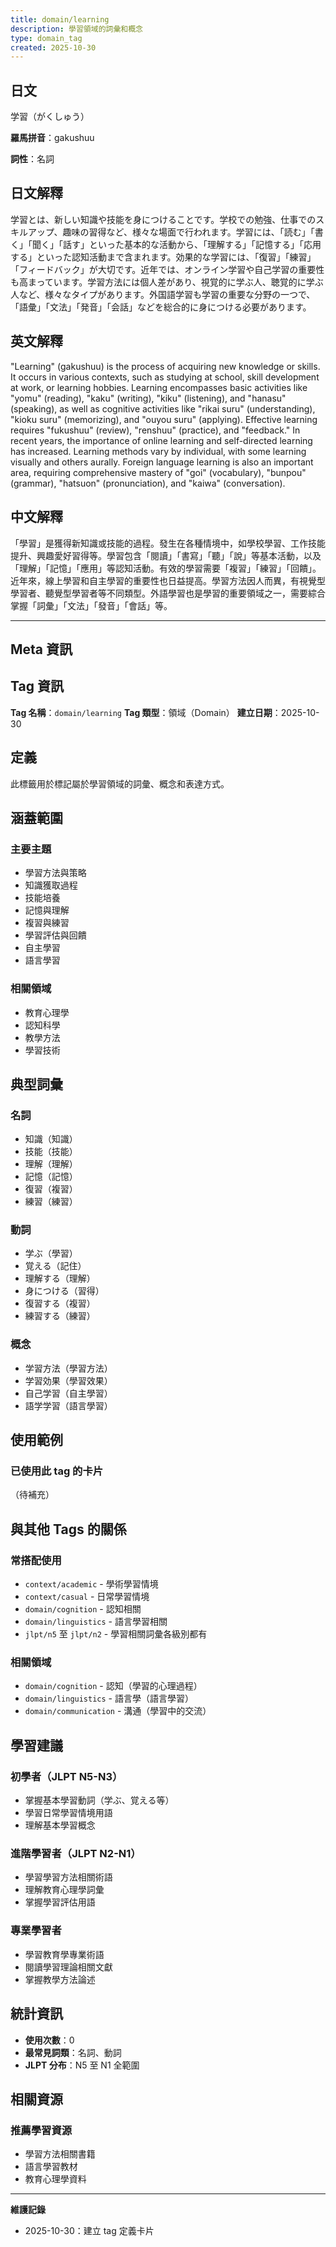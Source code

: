 ```yaml
---
title: domain/learning
description: 學習領域的詞彙和概念
type: domain_tag
created: 2025-10-30
---
```


## 日文
学習（がくしゅう）

**羅馬拼音**：gakushuu

**詞性**：名詞

## 日文解釋
学習とは、新しい知識や技能を身につけることです。学校での勉強、仕事でのスキルアップ、趣味の習得など、様々な場面で行われます。学習には、「読む」「書く」「聞く」「話す」といった基本的な活動から、「理解する」「記憶する」「応用する」といった認知活動まで含まれます。効果的な学習には、「復習」「練習」「フィードバック」が大切です。近年では、オンライン学習や自己学習の重要性も高まっています。学習方法には個人差があり、視覚的に学ぶ人、聴覚的に学ぶ人など、様々なタイプがあります。外国語学習も学習の重要な分野の一つで、「語彙」「文法」「発音」「会話」などを総合的に身につける必要があります。

## 英文解釋
"Learning" (gakushuu) is the process of acquiring new knowledge or skills. It occurs in various contexts, such as studying at school, skill development at work, or learning hobbies. Learning encompasses basic activities like "yomu" (reading), "kaku" (writing), "kiku" (listening), and "hanasu" (speaking), as well as cognitive activities like "rikai suru" (understanding), "kioku suru" (memorizing), and "ouyou suru" (applying). Effective learning requires "fukushuu" (review), "renshuu" (practice), and "feedback." In recent years, the importance of online learning and self-directed learning has increased. Learning methods vary by individual, with some learning visually and others aurally. Foreign language learning is also an important area, requiring comprehensive mastery of "goi" (vocabulary), "bunpou" (grammar), "hatsuon" (pronunciation), and "kaiwa" (conversation).

## 中文解釋
「學習」是獲得新知識或技能的過程。發生在各種情境中，如學校學習、工作技能提升、興趣愛好習得等。學習包含「閱讀」「書寫」「聽」「說」等基本活動，以及「理解」「記憶」「應用」等認知活動。有效的學習需要「複習」「練習」「回饋」。近年來，線上學習和自主學習的重要性也日益提高。學習方法因人而異，有視覺型學習者、聽覺型學習者等不同類型。外語學習也是學習的重要領域之一，需要綜合掌握「詞彙」「文法」「發音」「會話」等。

---

## Meta 資訊

## Tag 資訊

**Tag 名稱**：`domain/learning`
**Tag 類型**：領域（Domain）
**建立日期**：2025-10-30

## 定義

此標籤用於標記屬於學習領域的詞彙、概念和表達方式。

## 涵蓋範圍

### 主要主題
- 學習方法與策略
- 知識獲取過程
- 技能培養
- 記憶與理解
- 複習與練習
- 學習評估與回饋
- 自主學習
- 語言學習

### 相關領域
- 教育心理學
- 認知科學
- 教學方法
- 學習技術

## 典型詞彙

### 名詞
- 知識（知識）
- 技能（技能）
- 理解（理解）
- 記憶（記憶）
- 復習（複習）
- 練習（練習）

### 動詞
- 学ぶ（學習）
- 覚える（記住）
- 理解する（理解）
- 身につける（習得）
- 復習する（複習）
- 練習する（練習）

### 概念
- 学習方法（學習方法）
- 学習効果（學習效果）
- 自己学習（自主學習）
- 語学学習（語言學習）

## 使用範例

### 已使用此 tag 的卡片
（待補充）

## 與其他 Tags 的關係

### 常搭配使用
- `context/academic` - 學術學習情境
- `context/casual` - 日常學習情境
- `domain/cognition` - 認知相關
- `domain/linguistics` - 語言學習相關
- `jlpt/n5` 至 `jlpt/n2` - 學習相關詞彙各級別都有

### 相關領域
- `domain/cognition` - 認知（學習的心理過程）
- `domain/linguistics` - 語言學（語言學習）
- `domain/communication` - 溝通（學習中的交流）

## 學習建議

### 初學者（JLPT N5-N3）
- 掌握基本學習動詞（学ぶ、覚える等）
- 學習日常學習情境用語
- 理解基本學習概念

### 進階學習者（JLPT N2-N1）
- 學習學習方法相關術語
- 理解教育心理學詞彙
- 掌握學習評估用語

### 專業學習者
- 學習教育學專業術語
- 閱讀學習理論相關文獻
- 掌握教學方法論述

## 統計資訊

- **使用次數**：0
- **最常見詞類**：名詞、動詞
- **JLPT 分布**：N5 至 N1 全範圍

## 相關資源

### 推薦學習資源
- 學習方法相關書籍
- 語言學習教材
- 教育心理學資料

---

**維護記錄**
- 2025-10-30：建立 tag 定義卡片
